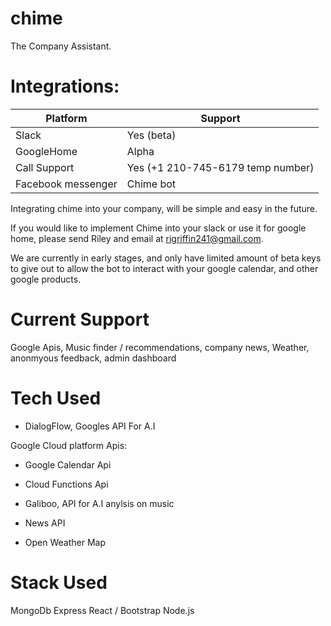 # chime
The Company Assistant.

# Integrations:

| Platform   | Support |
| ---------- | ------- |
|    Slack   |   Yes (beta)  |
| GoogleHome | Alpha |
| Call Support | Yes (+1 210-745-6179 temp number)|
| Facebook messenger | Chime bot |

Integrating chime into your company, will be simple and easy in the future. 

If you would like to implement Chime into your slack or use it for google home, please send Riley and email at rigriffin241@gmail.com.

We are currently in early stages, and only have limited amount of beta keys to give out to allow the bot to interact with your google calendar, and other google products. 

# Current Support

Google Apis, Music finder / recommendations, company news, Weather, anonmyous feedback, admin dashboard

# Tech Used

- DialogFlow, Googles API For A.I

Google Cloud platform Apis:
- Google Calendar Api
- Cloud Functions Api

- Galiboo, API for A.I anylsis on music

- News API

- Open Weather Map

# Stack Used

MongoDb
Express
React / Bootstrap
Node.js
